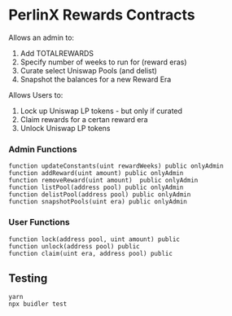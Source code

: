 # PerlinX Rewards Contracts


Allows an admin to:
1) Add TOTALREWARDS
2) Specify number of weeks to run for (reward eras)
3) Curate select Uniswap Pools (and delist)
4) Snapshot the balances for a new Reward Era

Allows Users to:
1) Lock up Uniswap LP tokens - but only if curated
2) Claim rewards for a certan reward era 
3) Unlock Uniswap LP tokens


### Admin Functions
```solidity
function updateConstants(uint rewardWeeks) public onlyAdmin
function addReward(uint amount) public onlyAdmin
function removeReward(uint amount)  public onlyAdmin
function listPool(address pool) public onlyAdmin
function delistPool(address pool) public onlyAdmin
function snapshotPools(uint era) public onlyAdmin
```


### User Functions
```solidity
function lock(address pool, uint amount) public
function unlock(address pool) public
function claim(uint era, address pool) public
```


## Testing

```
yarn
npx buidler test
```